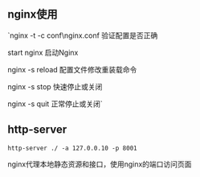 ## nginx使用
`nginx -t -c conf\nginx.conf 验证配置是否正确

start nginx 启动Nginx

nginx -s reload 配置文件修改重装载命令

nginx -s stop 快速停止或关闭

nginx -s quit 正常停止或关闭`

## http-server
`http-server ./ -a 127.0.0.10 -p 8001`


nginx代理本地静态资源和接口，使用nginx的端口访问页面
